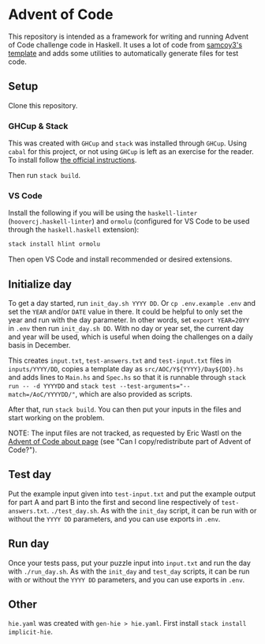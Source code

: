# Advent of Code

This repository is intended as a framework for writing and running Advent of Code challenge code in Haskell. It uses a lot of code from [samcoy3's template](https://github.com/samcoy3/advent-of-code-template) and adds some utilities to automatically generate files for test code.

## Setup

Clone this repository.

### GHCup & Stack

This was created with `GHCup` and `stack` was installed through `GHCup`. Using `cabal` for this project, or not using `GHCup` is left as an exercise for the reader. To install follow [the official instructions](https://www.haskell.org/ghcup/install/).

Then run `stack build`.

### VS Code

Install the following if you will be using the `haskell-linter` (`hoovercj.haskell-linter`) and `ormolu` (configured for VS Code to be used through the `haskell.haskell` extension):

```bash
stack install hlint ormolu
```

Then open VS Code and install recommended or desired extensions.

## Initialize day

To get a day started, run `init_day.sh YYYY DD`. Or `cp .env.example .env` and set the `YEAR` and/or `DATE` value in there. It could be helpful to only set the year and run with the day parameter. In other words, set `export YEAR=20YY` in `.env` then run `init_day.sh DD`. With no day or year set, the current day and year will be used, which is useful when doing the challenges on a daily basis in December.

This creates `input.txt`, `test-answers.txt` and `test-input.txt` files in `inputs/YYYY/DD`, copies a template day as `src/AOC/Y${YYYY}/Day${DD}.hs` and adds lines to `Main.hs` and `Spec.hs` so that it is runnable through `stack run -- -d YYYYDD` and `stack test --test-arguments="--match=/AoC/YYYYDD/"`, which are also provided as scripts.

After that, run `stack build`. You can then put your inputs in the files and start working on the problem.

NOTE: The input files are not tracked, as requested by Eric Wastl on the [Advent of Code about page](https://adventofcode.com/about) (see "Can I copy/redistribute part of Advent of Code?").

## Test day

Put the example input given into `test-input.txt` and put the example output for part A and part B into the first and second line respectively of `test-answers.txt`. `./test_day.sh`. As with the `init_day` script, it can be run with or without the `YYYY DD` parameters, and you can use exports in `.env`.

## Run day

Once your tests pass, put your puzzle input into `input.txt` and run the day with `./run_day.sh`. As with the `init_day` and `test_day` scripts, it can be run with or without the `YYYY DD` parameters, and you can use exports in `.env`.

## Other

`hie.yaml` was created with `gen-hie > hie.yaml`. First install `stack install implicit-hie`.
